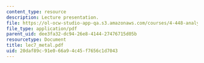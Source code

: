 ```yaml
---
content_type: resource
description: Lecture presentation.
file: https://ol-ocw-studio-app-qa.s3.amazonaws.com/courses/4-448-analysis-of-historic-structures-fall-2004/20daf89c91e066a94c45f7656c1d7043_lec7_metal.pdf
file_type: application/pdf
parent_uid: dee3fa32-dc94-26e8-4144-27476715d05b
resourcetype: Document
title: lec7_metal.pdf
uid: 20daf89c-91e0-66a9-4c45-f7656c1d7043
---
```

